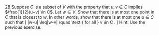 28 Suppose $C$ is a subset of $V$ with the property that $u, v \in C$ implies $\frac{1}{2}(u+v) \in C$. Let $w \in V$. Show that there is at most one point in $C$ that is closest to $w$. In other words, show that there is at most one $u \in C$ such that
\[
\|w-u\| \leq\|w-v\| \quad \text { for all } v \in C .
\]
Hint: Use the previous exercise.
